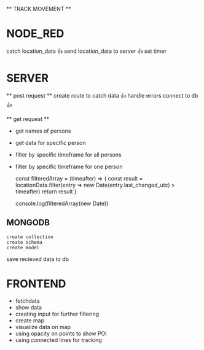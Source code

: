 ** TRACK MOVEMENT **

# NODE_RED

catch location_data 👍
send location_data to server 👍
set timer

# SERVER

** post request **
create route to catch data 👍
handle errors
connect to db 👍

** get request **

- get names of persons
- get data for specific person

- filter by specific timeframe for all persons
- filter by specific timeframe for one person

  const filteredArray = (timeafter) => {
  const result = locationData.filter(entry => new Date(entry.last_changed_utc) > timeafter)
  return result
  }

  console.log(filteredArray(new Date))

## MONGODB

    create collection
    create schema
    create model

save recieved data to db

# FRONTEND

- fetchdata
- show data
- creating input for further filtering
- create map
- visualize data on map
- using opacity on points to show POI
- using connected lines for tracking
